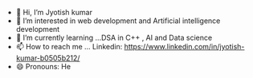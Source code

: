 - 👋 Hi, I’m Jyotish kumar
- 👀 I’m interested in web development and Artificial intelligence development
- 🌱 I’m currently learning ...DSA in C++ , AI and Data science
- 📫 How to reach me ... Linkedin: https://www.linkedin.com/in/jyotish-kumar-b0505b212/
- 😄 Pronouns: He


<!---
jyotishpro/jyotishpro is a ✨ special ✨ repository because its `README.md` (this file) appears on your GitHub profile.
You can click the Preview link to take a look at your changes.
--->
